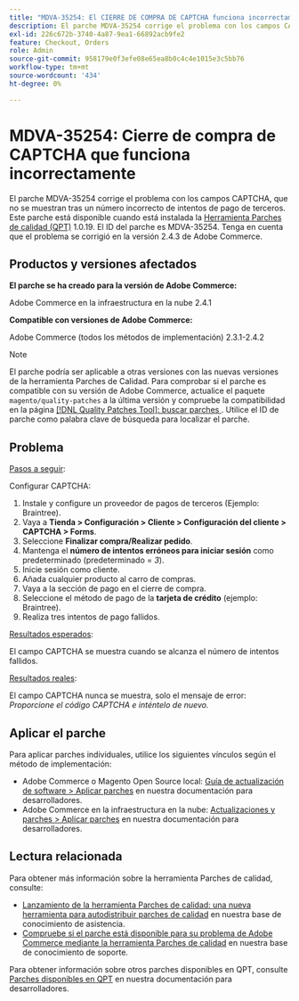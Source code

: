 ```yaml
---
title: "MDVA-35254: El CIERRE DE COMPRA DE CAPTCHA funciona incorrectamente"
description: El parche MDVA-35254 corrige el problema con los campos CAPTCHA, que no se muestran tras un número incorrecto de intentos de pago de terceros. Este parche está disponible cuando está instalada la [Quality Patches Tool (QPT)](/help/announcements/adobe-commerce-announcements/magento-quality-patches-released-new-tool-to-self-serve-quality-patches.md) 1.0.19. El ID del parche es MDVA-35254. Tenga en cuenta que el problema se corrigió en la versión 2.4.3 de Adobe Commerce.
exl-id: 226c672b-3740-4a87-9ea1-66892acb9fe2
feature: Checkout, Orders
role: Admin
source-git-commit: 958179e0f3efe08e65ea8b0c4c4e1015e3c5bb76
workflow-type: tm+mt
source-wordcount: '434'
ht-degree: 0%

---
```


# MDVA-35254: Cierre de compra de CAPTCHA que funciona incorrectamente

El parche MDVA-35254 corrige el problema con los campos CAPTCHA, que no se muestran tras un número incorrecto de intentos de pago de terceros. Este parche está disponible cuando está instalada la [Herramienta Parches de calidad (QPT)](/help/announcements/adobe-commerce-announcements/magento-quality-patches-released-new-tool-to-self-serve-quality-patches.md) 1.0.19. El ID del parche es MDVA-35254. Tenga en cuenta que el problema se corrigió en la versión 2.4.3 de Adobe Commerce.

## Productos y versiones afectados

**El parche se ha creado para la versión de Adobe Commerce:**

Adobe Commerce en la infraestructura en la nube 2.4.1

**Compatible con versiones de Adobe Commerce:**

Adobe Commerce (todos los métodos de implementación) 2.3.1-2.4.2

>[!NOTE]
>
>El parche podría ser aplicable a otras versiones con las nuevas versiones de la herramienta Parches de Calidad. Para comprobar si el parche es compatible con su versión de Adobe Commerce, actualice el paquete `magento/quality-patches` a la última versión y compruebe la compatibilidad en la página [[!DNL Quality Patches Tool]: buscar parches ](https://devdocs.magento.com/quality-patches/tool.html#patch-grid). Utilice el ID de parche como palabra clave de búsqueda para localizar el parche.

## Problema

<u>Pasos a seguir</u>:

Configurar CAPTCHA:

1. Instale y configure un proveedor de pagos de terceros (Ejemplo: Braintree).
1. Vaya a **Tienda > Configuración > Cliente > Configuración del cliente > CAPTCHA > Forms**.
1. Seleccione **Finalizar compra/Realizar pedido**.
1. Mantenga el **número de intentos erróneos para iniciar sesión** como predeterminado (predeterminado = *3*).
1. Inicie sesión como cliente.
1. Añada cualquier producto al carro de compras.
1. Vaya a la sección de pago en el cierre de compra.
1. Seleccione el método de pago de la **tarjeta de crédito** (ejemplo: Braintree).
1. Realiza tres intentos de pago fallidos.

<u>Resultados esperados</u>:

El campo CAPTCHA se muestra cuando se alcanza el número de intentos fallidos.

<u>Resultados reales</u>:

El campo CAPTCHA nunca se muestra, solo el mensaje de error: *Proporcione el código CAPTCHA e inténtelo de nuevo.*

## Aplicar el parche

Para aplicar parches individuales, utilice los siguientes vínculos según el método de implementación:

* Adobe Commerce o Magento Open Source local: [Guía de actualización de software > Aplicar parches](https://devdocs.magento.com/guides/v2.4/comp-mgr/patching/mqp.html) en nuestra documentación para desarrolladores.
* Adobe Commerce en la infraestructura en la nube: [Actualizaciones y parches > Aplicar parches](https://devdocs.magento.com/cloud/project/project-patch.html) en nuestra documentación para desarrolladores.

## Lectura relacionada

Para obtener más información sobre la herramienta Parches de calidad, consulte:

* [Lanzamiento de la herramienta Parches de calidad: una nueva herramienta para autodistribuir parches de calidad](/help/announcements/adobe-commerce-announcements/magento-quality-patches-released-new-tool-to-self-serve-quality-patches.md) en nuestra base de conocimiento de asistencia.
* [Compruebe si el parche está disponible para su problema de Adobe Commerce mediante la herramienta Parches de calidad](/help/support-tools/patches-available-in-qpt-tool/check-patch-for-magento-issue-with-magento-quality-patches.md) en nuestra base de conocimiento de soporte.

Para obtener información sobre otros parches disponibles en QPT, consulte [Parches disponibles en QPT](https://devdocs.magento.com/quality-patches/tool.html#patch-grid) en nuestra documentación para desarrolladores.
